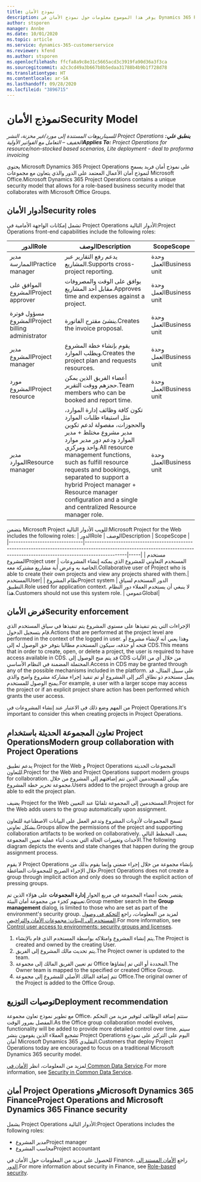 ```yaml
---
title: نموذج الأمان
description: يوفر هذا الموضوع معلومات حول نموذج الأمان في Dynamics 365 Project operations.
author: stsporen
manager: Annbe
ms.date: 10/01/2020
ms.topic: article
ms.service: dynamics-365-customerservice
ms.reviewer: kfend
ms.author: stsporen
ms.openlocfilehash: ffcfa8a9c8e31c5665acd3c3919fa90d36a3f3ca
ms.sourcegitcommit: a2c3cd49a3b667b8b5edaa31788b4b9b1f728d78
ms.translationtype: HT
ms.contentlocale: ar-SA
ms.lasthandoff: 09/28/2020
ms.locfileid: "3896715"
---
```

# <a name="security-model"></a><span data-ttu-id="5ff2e-103">نموذج الأمان</span><span class="sxs-lookup"><span data-stu-id="5ff2e-103">Security Model</span></span>

<span data-ttu-id="5ff2e-104">_**ينطبق علي:** ‏‫Project Operations للسيناريوهات المستندة إلى مورد/غير مخزنة‬، ‏‫النشر الخفيف – التعامل مع الفواتير الأولية‬_</span><span class="sxs-lookup"><span data-stu-id="5ff2e-104">_**Applies To:** Project Operations for resource/non-stocked based scenarios, Lite deployment - deal to proforma invoicing_</span></span>

<span data-ttu-id="5ff2e-105">يحتوي Microsoft Dynamics 365 Project Operations على نموذج أمان فريد يسمح لنموذج أمان الأعمال المعتمد على الدور والذي يتعاون مع مجموعات Microsoft Office.</span><span class="sxs-lookup"><span data-stu-id="5ff2e-105">Microsoft Dynamics 365 Project Operations contains a unique security model that allows for a role-based business security model that collaborates with Microsoft Office Groups.</span></span> 


## <a name="security-roles"></a><span data-ttu-id="5ff2e-106">أدوار الأمان</span><span class="sxs-lookup"><span data-stu-id="5ff2e-106">Security roles</span></span>
<span data-ttu-id="5ff2e-107">تشمل إمكانات الواجهة الأمامية في Project Operations الأدوار التالية:</span><span class="sxs-lookup"><span data-stu-id="5ff2e-107">Project Operations front-end capabilities include the following roles:</span></span>

| <span data-ttu-id="5ff2e-108">الدور</span><span class="sxs-lookup"><span data-stu-id="5ff2e-108">Role</span></span>                          | <span data-ttu-id="5ff2e-109">‏‏الوصف</span><span class="sxs-lookup"><span data-stu-id="5ff2e-109">Description</span></span>                                                                                                                                                                 | <span data-ttu-id="5ff2e-110">Scope</span><span class="sxs-lookup"><span data-stu-id="5ff2e-110">Scope</span></span> |
|-------------------------------|-----------------------------------------------------------------------------------------------------------------------------------------------------------------------------|------|
| <span data-ttu-id="5ff2e-111">مدير الممارسة</span><span class="sxs-lookup"><span data-stu-id="5ff2e-111">Practice manager</span></span>              | <span data-ttu-id="5ff2e-112">يدعم رفع التقارير عبر المشاريع.</span><span class="sxs-lookup"><span data-stu-id="5ff2e-112">Supports cross-project reporting.</span></span>                                                                                                            | <span data-ttu-id="5ff2e-113">وحدة العمل</span><span class="sxs-lookup"><span data-stu-id="5ff2e-113">Business unit</span></span>              |
| <span data-ttu-id="5ff2e-114">الموافق على المشروع</span><span class="sxs-lookup"><span data-stu-id="5ff2e-114">Project approver</span></span>              | <span data-ttu-id="5ff2e-115">يوافق على الوقت والمصروفات مقابل أحد المشاريع.</span><span class="sxs-lookup"><span data-stu-id="5ff2e-115">Approves time and expenses against a project.</span></span>                                                                                                                              | <span data-ttu-id="5ff2e-116">وحدة العمل</span><span class="sxs-lookup"><span data-stu-id="5ff2e-116">Business unit</span></span> |
| <span data-ttu-id="5ff2e-117">مسؤول فوترة المشروع</span><span class="sxs-lookup"><span data-stu-id="5ff2e-117">Project billing administrator</span></span> | <span data-ttu-id="5ff2e-118">ينشئ مقترح الفاتورة.</span><span class="sxs-lookup"><span data-stu-id="5ff2e-118">Creates the invoice proposal.</span></span>                                                                                                                                                 | <span data-ttu-id="5ff2e-119">وحدة العمل</span><span class="sxs-lookup"><span data-stu-id="5ff2e-119">Business unit</span></span> |
| <span data-ttu-id="5ff2e-120">مدير المشروع</span><span class="sxs-lookup"><span data-stu-id="5ff2e-120">Project manager</span></span>               | <span data-ttu-id="5ff2e-121">يقوم بإنشاء خطة المشروع ويطلب الموارد.</span><span class="sxs-lookup"><span data-stu-id="5ff2e-121">Creates the project plan and requests resources.</span></span>                                                                                                                              | <span data-ttu-id="5ff2e-122">وحدة العمل</span><span class="sxs-lookup"><span data-stu-id="5ff2e-122">Business unit</span></span> |
| <span data-ttu-id="5ff2e-123">مورد المشروع</span><span class="sxs-lookup"><span data-stu-id="5ff2e-123">Project resource</span></span>              | <span data-ttu-id="5ff2e-124">أعضاء الفريق الذين يمكن حجزهم ووقت التقرير.</span><span class="sxs-lookup"><span data-stu-id="5ff2e-124">Team members who can be booked and report time.</span></span>                                                                                                          | <span data-ttu-id="5ff2e-125">وحدة العمل</span><span class="sxs-lookup"><span data-stu-id="5ff2e-125">Business unit</span></span>|
| <span data-ttu-id="5ff2e-126">مدير الموارد</span><span class="sxs-lookup"><span data-stu-id="5ff2e-126">Resource manager</span></span>              | <span data-ttu-id="5ff2e-127">تكون كافة وظائف إدارة الموارد، مثل استيفاء طلبات الموارد والحجوزات، مفصولة لدعم تكوين مدير مشروع مختلط + مدير الموارد ودعم دور مدير موارد واحد ومركزي.</span><span class="sxs-lookup"><span data-stu-id="5ff2e-127">All resource management functions, such as fulfill resource requests and bookings, separated to support a hybrid Project manager + Resource manager configuration and a single and centralized Resource manager role.</span></span> | <span data-ttu-id="5ff2e-128">وحدة العمل</span><span class="sxs-lookup"><span data-stu-id="5ff2e-128">Business unit</span></span> |


<span data-ttu-id="5ff2e-129">يتضمن Microsoft Project للويب الأدوار التالية:</span><span class="sxs-lookup"><span data-stu-id="5ff2e-129">Microsoft Project for the Web includes the following roles:</span></span>
| <span data-ttu-id="5ff2e-130">الدور</span><span class="sxs-lookup"><span data-stu-id="5ff2e-130">Role</span></span>                          | <span data-ttu-id="5ff2e-131">‏‏الوصف</span><span class="sxs-lookup"><span data-stu-id="5ff2e-131">Description</span></span>                                                                                                          | <span data-ttu-id="5ff2e-132">Scope</span><span class="sxs-lookup"><span data-stu-id="5ff2e-132">Scope</span></span> |                                                       
|-------------------------------|-----------------------------------------------------------------------------------------------------------------------------------------------------------------------------|-----|
| <span data-ttu-id="5ff2e-133">مستخدم المشروع</span><span class="sxs-lookup"><span data-stu-id="5ff2e-133">Project user</span></span> | <span data-ttu-id="5ff2e-134">المستخدم التعاوني للمشروع الذي يمكنه إنشاء المشروعات الخاصة به وعرض أية مشاريع مشتركة معه.</span><span class="sxs-lookup"><span data-stu-id="5ff2e-134">Collaborative user of Project who is able to create their own projects and view any projects shared with them.</span></span>| <span data-ttu-id="5ff2e-135">المستخدم</span><span class="sxs-lookup"><span data-stu-id="5ff2e-135">User</span></span>|
| <span data-ttu-id="5ff2e-136">نظام المشروع</span><span class="sxs-lookup"><span data-stu-id="5ff2e-136">Project system</span></span> | <span data-ttu-id="5ff2e-137">الدور المستخدم لسياق التطبيق.</span><span class="sxs-lookup"><span data-stu-id="5ff2e-137">Role used for application context.</span></span> <span data-ttu-id="5ff2e-138">لا ينبغي أن يستخدم العملاء دور النظام هذا.</span><span class="sxs-lookup"><span data-stu-id="5ff2e-138">Customers should not use this system role.</span></span> | <span data-ttu-id="5ff2e-139">عمومي</span><span class="sxs-lookup"><span data-stu-id="5ff2e-139">Global</span></span>|

## <a name="security-enforcement"></a><span data-ttu-id="5ff2e-140">فرض الأمان</span><span class="sxs-lookup"><span data-stu-id="5ff2e-140">Security enforcement</span></span>
<span data-ttu-id="5ff2e-141">الإجراءات التي يتم تنفيذها على مستوي المشروع يتم تنفيذها في سياق المستخدم الذي قام بتسجيل الدخول.</span><span class="sxs-lookup"><span data-stu-id="5ff2e-141">Actions that are performed at the project level are performed in the context of the logged in user.</span></span> <span data-ttu-id="5ff2e-142">وهذا يعني أنه لإنشاء مشروع أو فتحه أو حذفه، سيكون المستخدم مطالبا بتوفر حق الوصول له إلى CDS.</span><span class="sxs-lookup"><span data-stu-id="5ff2e-142">This means that in order to create, open, or delete a project, the user is required to have access available in CDS.</span></span> <span data-ttu-id="5ff2e-143">قد يتم منح الوصول إلى CDS من خلال أي من الأليات المحتملة المضمنة في النظام الأساسي.</span><span class="sxs-lookup"><span data-stu-id="5ff2e-143">Access in CDS may be granted through any of the possible mechanisms included in the platform.</span></span> <span data-ttu-id="5ff2e-144">على سبيل المثال، قد يصل مستخدم ذو نطاق أكبر إلى المشروع أو تم تنفيذ إجراء مشاركة مشروع واضح والذي يمنح الوصول للمستخدم.</span><span class="sxs-lookup"><span data-stu-id="5ff2e-144">For example, a user with a larger scope may access the project or if an explicit project share action has been performed which grants the user access.</span></span>

<span data-ttu-id="5ff2e-145">من المهم وضع ذلك في الاعتبار عند إنشاء المشروعات في Project Operations.</span><span class="sxs-lookup"><span data-stu-id="5ff2e-145">It's important to consider this when creating projects in Project Operations.</span></span>

## <a name="modern-group-collaboration-with-project-operations"></a><span data-ttu-id="5ff2e-146">تعاون المجموعة الحديثة باستخدام Project Operations</span><span class="sxs-lookup"><span data-stu-id="5ff2e-146">Modern group collaboration with Project Operations</span></span>
<span data-ttu-id="5ff2e-147">يدعم تطبيق Project for the Web و Project Operations المجموعات الحديثة للتعاون.</span><span class="sxs-lookup"><span data-stu-id="5ff2e-147">Project for the Web and Project Operations support modern groups for collaboration.</span></span> <span data-ttu-id="5ff2e-148">يمكن للمستخدمين الذين تتم إضافتهم إلى المشروع من خلال مجموعة تحرير خطة المشروع.</span><span class="sxs-lookup"><span data-stu-id="5ff2e-148">Users added to the project through a group are able to edit the project plan.</span></span>

<span data-ttu-id="5ff2e-149">يضيف Project for the Web المستخدمين إلى المجموعة تلقائيًا عند التعيين.</span><span class="sxs-lookup"><span data-stu-id="5ff2e-149">Project for the Web adds users to the group automatically upon assignment.</span></span>

<span data-ttu-id="5ff2e-150">تسمح المجموعات لأذونات المشروع وتدعم العمل على البيانات الاصطناعية للتعاون بشكل تعاوني.</span><span class="sxs-lookup"><span data-stu-id="5ff2e-150">Groups allow the permissions of the project and supporting collaboration artifacts to be worked on collaboratively.</span></span> <span data-ttu-id="5ff2e-151">يصف المخطط التالي الأحداث وتغييرات الحالة التي تحدث أثناء عملية تعيين المجموعة.</span><span class="sxs-lookup"><span data-stu-id="5ff2e-151">The following diagram depicts the events and state changes that happen during the group assignment process.</span></span>

<span data-ttu-id="5ff2e-152">لا يقوم Project Operations بإنشاء مجموعة من خلال إجراء ضمني وإنما يقوم بذلك من خلال الإجراء الصريح للمجموعات الضاغطة.</span><span class="sxs-lookup"><span data-stu-id="5ff2e-152">Project Operations does not create a group through implicit action and only does so through the explicit action of pressing groups.</span></span>

<span data-ttu-id="5ff2e-153">يقتصر بحث أعضاء المجموعة في مربع الحوار **إدارة المجموعات** على هؤلاء الذين تم تعيينهم كجزء من مجموعة أمان البيئة.</span><span class="sxs-lookup"><span data-stu-id="5ff2e-153">Group member search in the **Group management** dialog, is limited to those who are set as part of the environment's security group.</span></span> <span data-ttu-id="5ff2e-154">لمزيد من المعلومات، راجع [التحكم في وصول المستخدم إلى البيئات: مجموعات الأمان والتراخيص](https://docs.microsoft.com/power-platform/admin/control-user-access).</span><span class="sxs-lookup"><span data-stu-id="5ff2e-154">For more information, see [Control user access to environments: security groups and licenses](https://docs.microsoft.com/power-platform/admin/control-user-access).</span></span>

1. <span data-ttu-id="5ff2e-155">يتم إنشاء المشروع وامتلاكه بواسطة المستخدم الذي قام بالإنشاء.</span><span class="sxs-lookup"><span data-stu-id="5ff2e-155">The Project is created and owned by the creating User.</span></span>
2. <span data-ttu-id="5ff2e-156">يتم تحديث مالك المشروع إلى الفريق.</span><span class="sxs-lookup"><span data-stu-id="5ff2e-156">The Project owner is updated to the team.</span></span>
3. <span data-ttu-id="5ff2e-157">تم تعيين الفريق المالك إلى مجموعة Office المحددة أو التي تم إنشاؤها.</span><span class="sxs-lookup"><span data-stu-id="5ff2e-157">The Owner team is mapped to the specified or created Office Group.</span></span>
4. <span data-ttu-id="5ff2e-158">تتم إضافة المالك الأصلي للمشروع إلى مجموعة Office.</span><span class="sxs-lookup"><span data-stu-id="5ff2e-158">The original owner of the Project is added to the Office Group.</span></span>

## <a name="deployment-recommendation"></a><span data-ttu-id="5ff2e-159">توصيات التوزيع</span><span class="sxs-lookup"><span data-stu-id="5ff2e-159">Deployment recommendation</span></span>
<span data-ttu-id="5ff2e-160">مع تطوير نموذج تعاون مجموعة Office، ستتم إضافة الوظائف لتوفير مزيد من التحكم المفصل بمرور الوقت.</span><span class="sxs-lookup"><span data-stu-id="5ff2e-160">As the Office group collaboration model evolves, functionality will be added to provide more detailed control over time.</span></span> <span data-ttu-id="5ff2e-161">سيتم تشجيع العملاء الذين يقومون بنشر Project Operations اليوم على التركيز على نموذج أمان Microsoft Dynamics 365 التقليدي.</span><span class="sxs-lookup"><span data-stu-id="5ff2e-161">Customers that deploy Project Operations today are encouraged to focus on a traditional Microsoft Dynamics 365 security model.</span></span>

<span data-ttu-id="5ff2e-162">لمزيد من المعلومات، انظر [الأمان في Common Data Service](https://docs.microsoft.com/power-platform/admin/wp-security).</span><span class="sxs-lookup"><span data-stu-id="5ff2e-162">For more information, see [Security in Common Data Service](https://docs.microsoft.com/power-platform/admin/wp-security).</span></span>

## <a name="project-operations-and-microsoft-dynamics-365-finance-security"></a><span data-ttu-id="5ff2e-163">أمان Project Operations وMicrosoft Dynamics 365 Finance</span><span class="sxs-lookup"><span data-stu-id="5ff2e-163">Project Operations and Microsoft Dynamics 365 Finance security</span></span>
<span data-ttu-id="5ff2e-164">يشمل Project Operations الأدوار التالية:</span><span class="sxs-lookup"><span data-stu-id="5ff2e-164">Project Operations includes the following roles:</span></span>

- <span data-ttu-id="5ff2e-165">مدير المشروع</span><span class="sxs-lookup"><span data-stu-id="5ff2e-165">Project manager</span></span>
- <span data-ttu-id="5ff2e-166">محاسب المشروع</span><span class="sxs-lookup"><span data-stu-id="5ff2e-166">Project accountant</span></span>

<span data-ttu-id="5ff2e-167">للحصول على مزيد من المعلومات حول الأمان في Finance، راجع [الأمان المستند إلى الدور](https://docs.microsoft.com/dynamics365/fin-ops-core/dev-itpro/sysadmin/role-based-security).</span><span class="sxs-lookup"><span data-stu-id="5ff2e-167">For more information about security in Finance, see [Role-based security](https://docs.microsoft.com/dynamics365/fin-ops-core/dev-itpro/sysadmin/role-based-security).</span></span>



